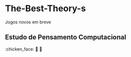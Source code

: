 # The-Best-Theory-s
Jogos novos em breve
## Estudo de Pensamento Computacional
:chicken_face: :girl: :flashlight:
